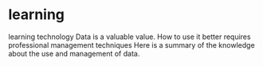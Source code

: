 # learning
learning technology
Data is a valuable value. How to use it better requires professional management techniques
Here is a summary of the knowledge about the use and management of data.
